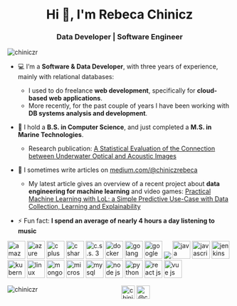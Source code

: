 <h1 align="center">Hi 👋, I'm Rebeca Chinicz</h1>
<h3 align="center">Data Developer | Software Engineer</h3>

<p align="left"> <img src="https://komarev.com/ghpvc/?username=chiniczr" alt="chiniczr" /> </p>

- 💻 I’m a **Software & Data Developer**, with three years of experience, mainly with relational databases:
  - I used to do freelance **web development**, specifically for **cloud-based web applications**.
  - More recently, for the past couple of years I have been working with **DB systems analysis and development**.

- 🔭 I hold a **B.S. in Computer Science**, and just completed a **M.S. in Marine Technologies**.
  - Research publication: <a href="https://www.mdpi.com/2072-4292/16/4/689/htm">A Statistical Evaluation of the Connection between Underwater Optical and Acoustic Images</a>

- 📝 I sometimes write articles on [medium.com/@chiniczrebeca](https://medium.com/@chiniczrebeca)
  - My latest article gives an overview of a recent project about **data engineering for machine learning** and video games: <a href="https://medium.com/gitconnected/practical-machine-learning-with-lol-a-simple-predictive-use-case-with-data-collection-learning-c2b6e621df66">Practical Machine Learning with LoL: a Simple Predictive Use-Case with Data Collection, Learning and Explainability</a>

- ⚡ Fun fact: **I spend an average of nearly 4 hours a day listening to music**

<p align="left"><img src="https://img.icons8.com/color/48/000000/amazon-web-services.png" alt="amazon web services" width="40" height="40"/> <img src="https://img.icons8.com/color/48/000000/azure-1.png" alt="azure" width="40" height="40"/> <img src="https://img.icons8.com/color/48/000000/c-plus-plus-logo.png" alt="c plus plus" width="40" height="40"/> <img src="https://img.icons8.com/color/48/000000/c-sharp-logo-2.png" alt="c sharp" width="40" height="40"/> <img src="https://img.icons8.com/color/48/000000/css3.png" alt="c.s.s. 3" width="40" height="40"/> <img src="https://img.icons8.com/color/48/000000/docker.png" alt="docker" width="40" height="40"/> <img src="https://img.icons8.com/color/48/000000/golang.png" alt="golang" width="40" height="40"/> <img src="https://img.icons8.com/fluent/48/000000/google-cloud.png" alt="google cloud" width="40" height="40"/> <img src="https://img.icons8.com/color/48/000000/git.png"/> <img src="https://img.icons8.com/color/48/000000/java-coffee-cup-logo.png" alt="java" width="40" height="40"/> <img src="https://img.icons8.com/color/48/000000/javascript.png" alt="javascript" width="40" height="40"/> <img src="https://img.icons8.com/color/48/000000/jenkins.png" alt="jenkins" width="40" height="40"/> <img src="https://img.icons8.com/color/48/000000/kubernetes.png" alt="kubernetes" width="40" height="40"/> <img src="https://img.icons8.com/color/48/000000/linux.png" alt="linux" width="40" height="40"/> <img src="https://img.icons8.com/color/48/000000/mongodb.png" alt="mongo-db" width="40" height="40"/> <img src="https://img.icons8.com/color/48/000000/microsoft-sql-server.png" alt="microsoft sql server" width="40" height="40"/> <img src="https://img.icons8.com/ios-filled/50/000000/mysql-logo.png" alt="mysql" width="40" height="40"/> <img src="https://img.icons8.com/color/48/000000/nodejs.png" alt="node js" width="40" height="40"/> <img src="https://img.icons8.com/color/48/000000/python.png" alt="python" width="40" height="40"/> <img src="https://img.icons8.com/cute-clipart/64/000000/react-native.png" alt="react js" width="40" height="40"/> <img src="https://img.icons8.com/color/48/000000/vue-js.png" alt="vue js" width="40" height="40"/></p><p><img align="left" src="https://github-readme-stats.vercel.app/api/top-langs/?username=chiniczr&layout=compact&hide=html" alt="chiniczr" /></p>

<!--<p>&nbsp;<img align="center" src="https://github-readme-stats.vercel.app/api?username=chiniczr&show_icons=true" alt="chiniczr" /></p>-->

<p align="center">
<!--<a href="https://twitter.com/rchinicz" target="blank"><img align="center" src="https://cdn.jsdelivr.net/npm/simple-icons@3.0.1/icons/twitter.svg" alt="rchinicz" height="30" width="30" /></a>-->
<a href="https://linkedin.com/in/rebeca-c" target="blank"><img align="center" src="https://cdn.jsdelivr.net/npm/simple-icons@3.0.1/icons/linkedin.svg" alt="chiniczrebeca" height="30" width="30" /></a>
<a href="https://medium.com/@chiniczrebeca" target="blank"><img align="center" src="https://cdn.jsdelivr.net/npm/simple-icons@3.0.1/icons/medium.svg" alt="@chiniczrebeca" height="30" width="30" /></a>
</p>
